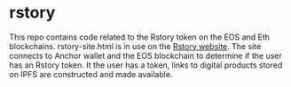 # rstory

This repo contains code related to the Rstory token on the EOS and Eth blockchains. rstory-site.html is in use on the [Rstory website](https://rstory.io). The site connects to Anchor wallet and the EOS blockchain to determine if the user has an Rstory token. It the user has a token, links to digital products stored on IPFS are constructed and made available.  
